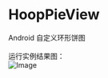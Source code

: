 # HoopPieView
Android 自定义环形饼图<br/><br/>
运行实例结果图：<br/>
![Image](https://raw.githubusercontent.com/iyaka/HoopPieView/7eb16c8d5d72f3e5d3cad1cfe94fc74d5268eb2b/pie.png)
